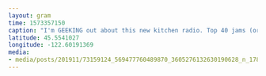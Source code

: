 ```yaml
---
layout: gram
time: 1573357150
caption: "I'm GEEKING out about this new kitchen radio. Top 40 jams (or KMHD or OPB or some pop country trash) always make dishes more fun. #pdxbeehive"
latitude: 45.5541027
longitude: -122.60191369
media:
- media/posts/201911/73159124_569477760489870_3605276132630190628_n_17855748367617099.jpg
---
```

